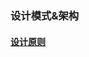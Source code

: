 ### 设计模式&架构
#### [设计原则](https://github.com/ningbaoqi/DesignModeAndFramework/blob/master/README-shejiyuanze.md)

